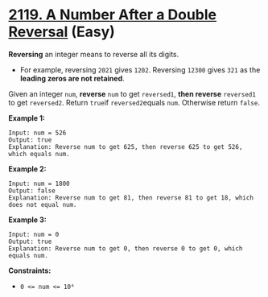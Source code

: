 # [2119. A Number After a Double Reversal][link] (Easy)

[link]: https://leetcode.com/problems/a-number-after-a-double-reversal/

**Reversing** an integer means to reverse all its digits.

- For example, reversing `2021` gives `1202`. Reversing `12300` gives `321` as the **leading zeros
are not retained**.

Given an integer `num`, **reverse** `num` to get `reversed1`, **then reverse** `reversed1` to get
`reversed2`. Return `true`if `reversed2`equals `num`. Otherwise return `false`.

**Example 1:**

```
Input: num = 526
Output: true
Explanation: Reverse num to get 625, then reverse 625 to get 526, which equals num.

```

**Example 2:**

```
Input: num = 1800
Output: false
Explanation: Reverse num to get 81, then reverse 81 to get 18, which does not equal num.

```

**Example 3:**

```
Input: num = 0
Output: true
Explanation: Reverse num to get 0, then reverse 0 to get 0, which equals num.

```

**Constraints:**

- `0 <= num <= 10⁶`
